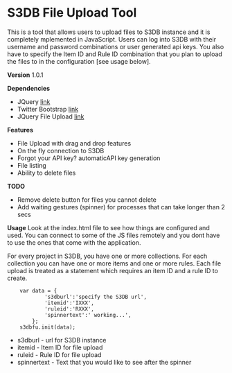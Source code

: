 S3DB File Upload Tool
=====================
This is a tool that allows users to upload files to S3DB instance and it is completely mplemented in JavaScript. Users can log into S3DB with their username and password combinations or user generated api keys. You also have to specify the Item ID and Rule ID combination that you plan to upload the files to in the configuration [see usage below].  


**Version**
1.0.1


**Dependencies**
*	JQuery [link](http://code.jquery.com/jquery-1.7.2.min.js)
*	Twitter Bootstrap [link](http://twitter.github.com/bootstrap/)
*	JQuery File Upload [link](https://github.com/blueimp/jQuery-File-Upload)

 
**Features**
*	File Upload with drag and drop features
*	On the fly connection to S3DB
*	Forgot your API key? automaticAPI key generation
*	File listing
*	Ability to delete files


**TODO**
*	Remove delete button for files you cannot delete
*	Add waiting gestures (spinner) for processes that can take longer than 2 secs
  

**Usage**
Look at the index.html file to see how things are configured and used. You can connect to some of the JS files remotely and you dont have to use the ones that come with the application.

For every project in S3DB, you have one or more collections. For each collection you can have one or more items and one or more rules. Each file upload is treated as a statement which requires an item ID and a rule ID to create.
 
		var data = {
				's3dburl':'specify the S3DB url',
				'itemid':'IXXX',
				'ruleid':'RXXX',
				'spinnertext':' working...',
			};
		s3dbfu.init(data);

*	s3dburl - url for S3DB instance
*	itemid - Item ID for file upload
*	ruleid - Rule ID for file upload
*	spinnertext - Text that you would like to see after the spinner